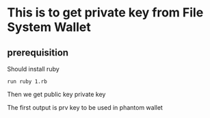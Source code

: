 # This is to get private key from File System Wallet

## prerequisition

Should install ruby

```run ruby 1.rb```

Then we get public key private key

The first output is prv key to be used in phantom wallet
